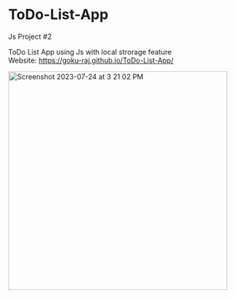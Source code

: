 # ToDo-List-App
Js Project #2

ToDo List App using Js with local strorage feature <br>
Website: https://goku-raj.github.io/ToDo-List-App/ <br>

<img width="441" alt="Screenshot 2023-07-24 at 3 21 02 PM" src="https://github.com/goku-raj/ToDo-List-App/assets/113906770/8b3c7313-3d67-44d7-bc3f-fe943240334e">
